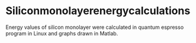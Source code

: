 # Siliconmonolayerenergycalculations
Energy values of silicon monolayer were calculated in quantum espresso program in Linux and graphs drawn in Matlab.
